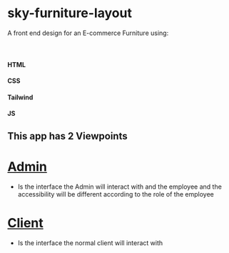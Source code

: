# sky-furniture-layout
A front end design for an E-commerce Furniture using:
<p style="padding: 10px;"> 
  <h4>HTML</h4>
  <h4>CSS</h4>
  <h4>Tailwind</h4>
  <h4>JS</h4>
</p>
  <h2>This app has 2 Viewpoints</h2>

# <a href="./Admin">Admin</a>
- Is the interface the Admin will interact with and the employee and the accessibility will be different according to the role of the employee 

# <a href="./User">Client</a>
- Is the interface the normal client will interact with 

